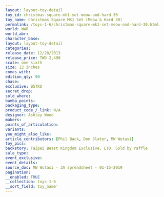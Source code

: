 ```yaml
---
layout: layout-toy-detail 
toy_id: christmas-square-mk1-set-meow-and-hard-30
toy_name: Christmas Square MK1 Set (Meow & Hard 30)
permalink: /toys-1-6/christmas-square-mk1-set-meow-and-hard-30.html
world: WWR
world_abr: 
character_base: 
layout: layout-toy-detail
categories: 
release_date: 12/28/2013
release_price: TWD 2,490
scale: one sixth
size: 12 inches
comes_with: 
edition_qty: 90
chase: 
exclusive: BSTKD
secret_drop: 
sold_where: 
bamba_points: 
packaging_type: 
product_code_/_link: N/A
designer: Ashley Wood
makers: 
points_of_articulation: 
variants: 
you_might_also_like: 
article_contributors: [Phil Back, Don Slater, MW Wutasi]
toy_pics: 
backstory: Taipei Beast Kingdom Exclusive, LTD, Sold by raffle
sale_type: 
event_exclusive: 
event_details: 
source_doc: MW Wutasi - 3A spreadsheet - 01-15-2019
pagination: 
__enabled: TRUE
__collection: toys-1-6
__sort_field: toy_name'
---
```

